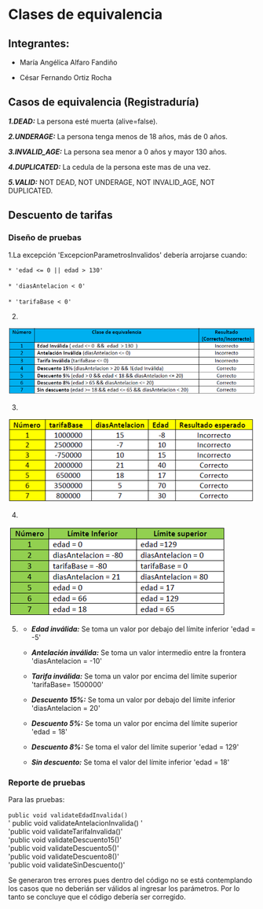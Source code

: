 ﻿# Clases de equivalencia

## Integrantes:

* María Angélica Alfaro Fandiño

* César Fernando Ortiz Rocha

## Casos de equivalencia (Registraduría)

***1.DEAD:*** La persona esté muerta (alive=false).
 
***2.UNDERAGE:*** La persona tenga menos de 18 años, más de 0 años.
 
***3.INVALID_AGE:*** La persona sea menor a 0 años y mayor 130 años.
 
***4.DUPLICATED:*** La cedula de la persona este mas de una vez.
 
***5.VALID:*** NOT DEAD, NOT UNDERAGE, NOT INVALID_AGE, NOT DUPLICATED.

## Descuento de tarifas

### Diseño de pruebas

1.La excepción 'ExcepcionParametrosInvalidos' debería arrojarse cuando:

	* 'edad <= 0 || edad > 130'

	* 'diasAntelacion < 0'

	* 'tarifaBase < 0'

2. 
![](https://github.com/Angelica-Alfaro/Lab3-CVDS/blob/master/Anexo/Tabla2.PNG)

3. 
![](https://github.com/Angelica-Alfaro/Lab3-CVDS/blob/master/Anexo/Tabla3.PNG)

4. 
![](https://github.com/Angelica-Alfaro/Lab3-CVDS/blob/master/Anexo/Tabla4.PNG)

5.   * ***Edad inválida:*** Se toma un valor por debajo del límite inferior 'edad = -5'

     * ***Antelación inválida:*** Se toma un valor intermedio entre la frontera 'diasAntelacion = -10'

     * ***Tarifa inválida:*** Se toma un valor por encima del límite superior 'tarifaBase= 1500000'

     * ***Descuento 15%:*** Se toma un valor por debajo del límite inferior 'diasAntelacion = 20'

     * ***Descuento 5%:*** Se toma un valor por encima del límite superior 'edad = 18'

     * ***Descuento 8%:*** Se toma el valor del límite superior 'edad = 129'

     * ***Sin descuento:*** Se toma el valor del límite inferior 'edad = 18'

### Reporte de pruebas

Para las pruebas:

``` public void validateEdadInvalida() ```\
' public void validateAntelacionInvalida() '\
'public void validateTarifaInvalida()'\
'public void validateDescuento15()'\
'public void validateDescuento5()'\
'public void validateDescuento8()'\
'public void validateSinDescuento()'

Se generaron tres errores pues dentro del código no se está contemplando los casos que no deberián ser válidos al ingresar los parámetros.
Por lo tanto se concluye que el código debería ser corregido.

	
	



